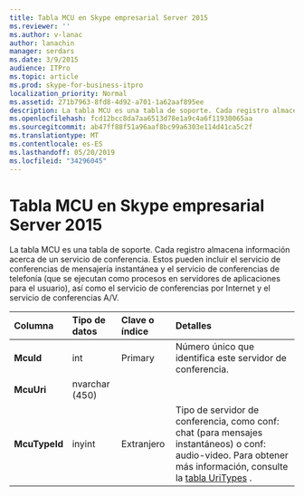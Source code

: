 ```yaml
---
title: Tabla MCU en Skype empresarial Server 2015
ms.reviewer: ''
ms.author: v-lanac
author: lanachin
manager: serdars
ms.date: 3/9/2015
audience: ITPro
ms.topic: article
ms.prod: skype-for-business-itpro
localization_priority: Normal
ms.assetid: 271b7963-8fd8-4d92-a701-1a62aaf895ee
description: La tabla MCU es una tabla de soporte. Cada registro almacena información acerca de un servicio de conferencia. Estos pueden incluir el servicio de conferencias de mensajería instantánea y el servicio de conferencias de telefonía (que se ejecutan como procesos en servidores de aplicaciones para el usuario), así como el servicio de conferencias por Internet y el servicio de conferencias A/V.
ms.openlocfilehash: fcd12bcc8da7aa6513d78e1a9c4a6f11930065aa
ms.sourcegitcommit: ab47ff88f51a96aaf8bc99a6303e114d41ca5c2f
ms.translationtype: MT
ms.contentlocale: es-ES
ms.lasthandoff: 05/20/2019
ms.locfileid: "34296045"
---
```

# <a name="mcus-table-in-skype-for-business-server-2015"></a>Tabla MCU en Skype empresarial Server 2015
 
La tabla MCU es una tabla de soporte. Cada registro almacena información acerca de un servicio de conferencia. Estos pueden incluir el servicio de conferencias de mensajería instantánea y el servicio de conferencias de telefonía (que se ejecutan como procesos en servidores de aplicaciones para el usuario), así como el servicio de conferencias por Internet y el servicio de conferencias A/V. 
  
|**Columna**|**Tipo de datos**|**Clave o índice**|**Detalles**|
|:-----|:-----|:-----|:-----|
|**McuId** <br/> |int  <br/> |Primary  <br/> |Número único que identifica este servidor de conferencia.  <br/> |
|**McuUri** <br/> |nvarchar (450)  <br/> | <br/> | <br/> |
|**McuTypeId** <br/> |inyint  <br/> | Extranjero <br/> |Tipo de servidor de conferencia, como conf: chat (para mensajes instantáneos) o conf: audio-video. Para obtener más información, consulte la [tabla UriTypes](uritypes.md) . <br/> |
   


